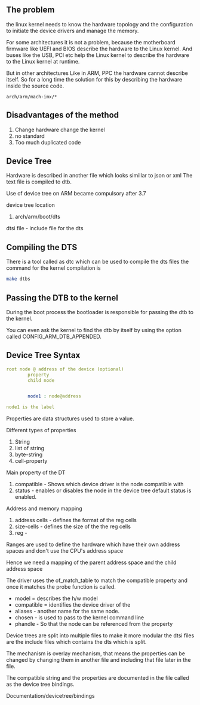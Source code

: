 ## The problem 
the linux kernel needs to know the hardware topology and the configuration
to initiate the device drivers and manage the memory.

For some architectures it is not a problem, because the motherboard firmware like UEFI and BIOS describe the hardware to the Linux kernel.
And buses like the USB, PCI etc help the Linux kernel to describe the hardware to the Linux kernel at runtime.

But in other architectures Like in ARM, PPC the hardware cannot describe itself.
So for a long time the solution for this by describing the hardware inside the source code.
```
arch/arm/mach-imx/*
```
## Disadvantages of the method
1. Change hardware change the kernel
2. no standard 
3. Too much duplicated code

## Device Tree
Hardware is described in another file which looks simillar to json or xml
The text file is compiled to dtb.

Use of device tree on ARM became compulsory after 3.7

device tree location
1. arch/arm/boot/dts

dtsi file - include file for the dts

## Compiling the DTS 
There is a tool called as dtc which can be used to compile the dts files 
the command for the kernel compilation is 
```sh
make dtbs 
```
## Passing the DTB to the kernel 
During the boot process the bootloader is responsible for passing the dtb to the kernel.

You can even ask the kernel to find the dtb by itself by using the option called CONFIG_ARM_DTB_APPENDED.


## Device Tree Syntax 
```yml
root node @ address of the device (optional)
        property 
        child node 


        node1 : node@address 

node1 is the label
```
Properties are data structures used to store a value.

Different types of properties 
1. String 
2. list of string
3. byte-string 
4. cell-property 

Main property of the DT 
1. compatible - Shows which device driver is the node compatible with 
2. status - enables or disables the node in the device tree
default status is enabled.

Address and memory mapping 
1. address cells - defines the format of the reg cells 
2. size-cells - defines the size of the the reg cells
3. reg -

Ranges are used to define the hardware which have their own address spaces and don't use the CPU's address space 

Hence we need a mapping of the parent address space and the child address space

The driver uses the of_match_table to match the compatible property 
and once it matches the probe function is called.

* model = describes the h/w model
* compatible = identifies the device driver of the 
* aliases - another name for the same node.
* chosen - is used to pass to the kernel command line 
* phandle - So that the node can be referenced from the property 

Device trees are split into multiple files to make it more modular
the dtsi files are the include files which contains the dts which is split.


The mechanism is overlay mechanism, that means the properties can be changed by changing them in another file and including that file later in the file. 


The compatible string and the properties are documented in the file called as the device tree bindings.

Documentation/devicetree/bindings
